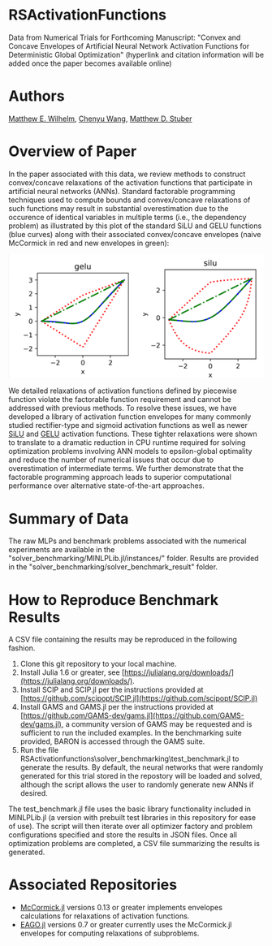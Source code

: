 # RSActivationFunctions
Data from Numerical Trials for Forthcoming Manuscript: "Convex and Concave Envelopes of Artificial Neural Network Activation Functions for Deterministic Global Optimization" (hyperlink and citation information will be added once the paper becomes available online)

# Authors
[Matthew E. Wilhelm](https://scholar.google.com/citations?user=sr4baQ0AAAAJ&hl=en&authuser=1), [Chenyu Wang](https://psor.uconn.edu/person/chenyu-wang/), [Matthew D. Stuber](https://cbe.engr.uconn.edu/person/matthew-stuber/)

# Overview of Paper
In the paper associated with this data, we review methods to construct convex/concave relaxations of the activation functions that participate in artificial neural networks (ANNs). Standard factorable programming techniques used to compute bounds and convex/concave relaxations of such functions may result in substantial overestimation due to the occurence of identical variables in multiple terms (i.e., the dependency problem) as illustrated by this plot of the standard SiLU and GELU functions (blue curves) along with their associated convex/concave envelopes (naive McCormick in red and new envelopes in green): 

![Activation Functions](act_func.png)

We detailed relaxations of activation functions defined by piecewise function violate the factorable function requirement and cannot be addressed with previous methods. To resolve these issues, we have developed a library of activation function envelopes for many commonly studied rectifier-type and sigmoid activation functions as well as newer [SiLU](https://arxiv.org/abs/1710.05941) and [GELU](https://arxiv.org/abs/1606.08415) activation functions. These tighter relaxations were shown to translate to a dramatic reduction in CPU runtime required for solving optimization problems involving ANN models to epsilon-global optimality and reduce the number of numerical issues that occur due to overestimation of intermediate terms. We further demonstrate that the factorable programming approach leads to superior computational performance over alternative state-of-the-art approaches.

# Summary of Data
The raw MLPs and benchmark problems associated with the numerical experiments are available in the "solver_benchmarking/MINLPLib.jl/instances/" folder. Results are provided in the "solver_benchmarking/solver_benchmark_result" folder. 

# How to Reproduce Benchmark Results
A CSV file containing the results may be reproduced in the following fashion. 
1. Clone this git repository to your local machine.
2. Install Julia 1.6 or greater, see [https://julialang.org/downloads/](https://julialang.org/downloads/).
3. Install SCIP and SCIP.jl per the instructions provided at [https://github.com/scipopt/SCIP.jl](https://github.com/scipopt/SCIP.jl)
4. Install GAMS and GAMS.jl per the instructions provided at [https://github.com/GAMS-dev/gams.jl](https://github.com/GAMS-dev/gams.jl), a community version of GAMS may be requested and is sufficient to run the included examples. In the benchmarking suite provided, BARON is accessed through the GAMS suite.
5. Run the file RSActivationfunctions\solver_benchmarking\test_benchmark.jl to generate the results. By default, the neural networks that were randomly generated for this trial stored in the repostory will be loaded and solved, although the script allows the user to randomly generate new ANNs if desired.

The test_benchmark.jl file uses the basic library functionality included in MINLPLib.jl (a version with prebuilt test libraries in this repository for ease of use). The script
will then iterate over all optimizer factory and problem configurations specified and store the results in JSON files. Once all optimization problems are completed, a CSV file summarizing the results is generated.

# Associated Repositories
- [McCormick.jl](https://github.com/PSORLab/McCormick.jl) versions 0.13 or greater implements envelopes calculations for relaxations of activation functions.
- [EAGO.jl](https://github.com/PSORLab/EAGO.jl) versions 0.7 or greater currently uses the McCormick.jl envelopes for computing relaxations of subproblems.
